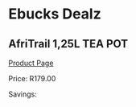 
# Ebucks Dealz
## AfriTrail 1,25L TEA POT
[Product Page](https://www.ebucks.com/web/shop/productSelected.do?prodId=1055641539&catId=1158500560)

Price: R179.00

Savings: 


	